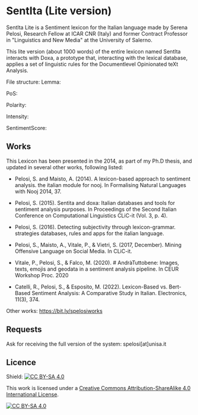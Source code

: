 # SentIta (Lite version)
SentIta Lite is a Sentiment lexicon for the Italian language made by Serena Pelosi, Research Fellow at ICAR CNR (Italy) and former Contract Professor in "Linguistics and New Media" at the University of Salerno.

This lite version (about 1000 words) of the entire lexicon named SentIta interacts with Doxa, a prototype that, interacting with the lexical database, applies a set of linguistic rules for the Documentlevel Opinionated teXt Analysis.

File structure:
Lemma:

PoS:

Polarity:

Intensity:

SentimentScore:


## Works
This Lexicon has been presented in the 2014, as part of my Ph.D thesis, and updated in several other works, following listed:

- Pelosi, S. and Maisto, A.  (2014). A lexicon-based approach to sentiment analysis. the italian module for nooj. In Formalising Natural Languages with Nooj 2014, 37.

- Pelosi, S. (2015). Sentita and doxa: Italian databases and tools for sentiment analysis purposes. In Proceedings of the Second Italian Conference on Computational Linguistics CLiC-it (Vol. 3, p. 4).

- Pelosi, S. (2016). Detecting subjectivity through lexicon-grammar. strategies databases, rules and apps for the italian language.

- Pelosi, S., Maisto, A., Vitale, P., & Vietri, S. (2017, December). Mining Offensive Language on Social Media. In CLiC-it.

- Vitale, P., Pelosi, S., & Falco, M. (2020). # AndràTuttobene: Images, texts, emojis and geodata in a sentiment analysis pipeline. In CEUR Workshop Proc. 2020

- Catelli, R., Pelosi, S., & Esposito, M. (2022). Lexicon-Based vs. Bert-Based Sentiment Analysis: A Comparative Study in Italian. Electronics, 11(3), 374.

Other works: https://bit.ly/spelosiworks

## Requests
Ask for receiving the full version of the system: spelosi[at]unisa.it

## Licence



Shield: [![CC BY-SA 4.0][cc-by-sa-shield]][cc-by-sa]

This work is licensed under a
[Creative Commons Attribution-ShareAlike 4.0 International License][cc-by-sa].

[![CC BY-SA 4.0][cc-by-sa-image]][cc-by-sa]

[cc-by-sa]: http://creativecommons.org/licenses/by-sa/4.0/
[cc-by-sa-image]: https://licensebuttons.net/l/by-sa/4.0/88x31.png
[cc-by-sa-shield]: https://img.shields.io/badge/License-CC%20BY--SA%204.0-lightgrey.svg
